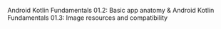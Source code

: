 Android Kotlin Fundamentals 01.2: Basic app anatomy & 
Android Kotlin Fundamentals 01.3: Image resources and compatibility